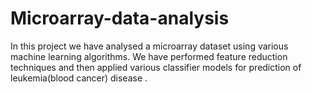 # Microarray-data-analysis
In this project we have analysed a microarray dataset using various machine learning algorithms. We have performed feature reduction techniques and then applied various classifier models for prediction of leukemia(blood cancer) disease .
